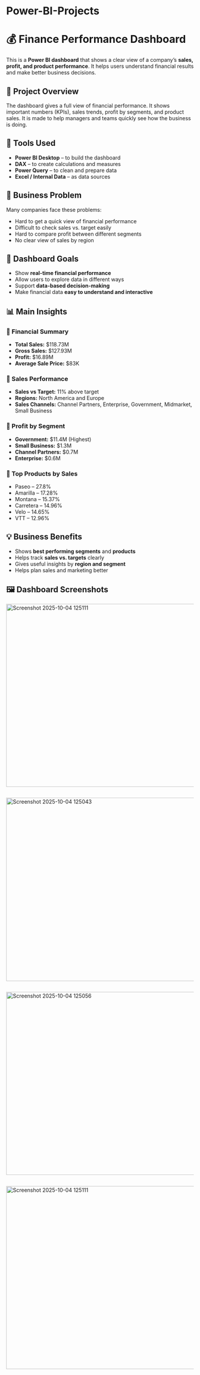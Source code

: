 # Power-BI-Projects
# 💰 Finance Performance Dashboard

This is a **Power BI dashboard** that shows a clear view of a company’s **sales, profit, and product performance**. It helps users understand financial results and make better business decisions.

## 🧭 Project Overview

The dashboard gives a full view of financial performance. It shows important numbers (KPIs), sales trends, profit by segments, and product sales. It is made to help managers and teams quickly see how the business is doing.

## 🧰 Tools Used

- **Power BI Desktop** – to build the dashboard  
- **DAX** – to create calculations and measures  
- **Power Query** – to clean and prepare data  
- **Excel / Internal Data** – as data sources

## 🚨 Business Problem

Many companies face these problems:

- Hard to get a quick view of financial performance  
- Difficult to check sales vs. target easily  
- Hard to compare profit between different segments  
- No clear view of sales by region


## 🎯 Dashboard Goals

- Show **real-time financial performance**  
- Allow users to explore data in different ways  
- Support **data-based decision-making**  
- Make financial data **easy to understand and interactive**


## 📊 Main Insights

### 🔸 Financial Summary
- **Total Sales:** $118.73M  
- **Gross Sales:** $127.93M  
- **Profit:** $16.89M  
- **Average Sale Price:** $83K

### 🔸 Sales Performance
- **Sales vs Target:** 11% above target  
- **Regions:** North America and Europe  
- **Sales Channels:** Channel Partners, Enterprise, Government, Midmarket, Small Business

### 🔸 Profit by Segment
- **Government:** $11.4M (Highest)  
- **Small Business:** $1.3M  
- **Channel Partners:** $0.7M  
- **Enterprise:** $0.6M

### 🔸 Top Products by Sales
- Paseo – 27.8%  
- Amarilla – 17.28%  
- Montana – 15.37%  
- Carretera – 14.96%  
- Velo – 14.65%  
- VTT – 12.96%


## 💡 Business Benefits

- Shows **best performing segments** and **products**  
- Helps track **sales vs. targets** clearly  
- Gives useful insights by **region and segment**  
- Helps plan sales and marketing better


## 🖼️ Dashboard Screenshots

<img width="879" height="492" alt="Screenshot 2025-10-04 125111" src="https://github.com/user-attachments/assets/98d30a88-1fff-48fd-972d-566f9754101b" />

##

<img width="878" height="493" alt="Screenshot 2025-10-04 125043" src="https://github.com/user-attachments/assets/4c39bd32-9baa-4f4d-89cd-87e5120bff6c" />

##

<img width="880" height="492" alt="Screenshot 2025-10-04 125056" src="https://github.com/user-attachments/assets/b2c10820-e826-4d28-bb3b-1e24b8703f66" />

##

<img width="879" height="492" alt="Screenshot 2025-10-04 125111" src="https://github.com/user-attachments/assets/7de406c6-9551-4e89-b1ea-e6fa7bfcf849" />




